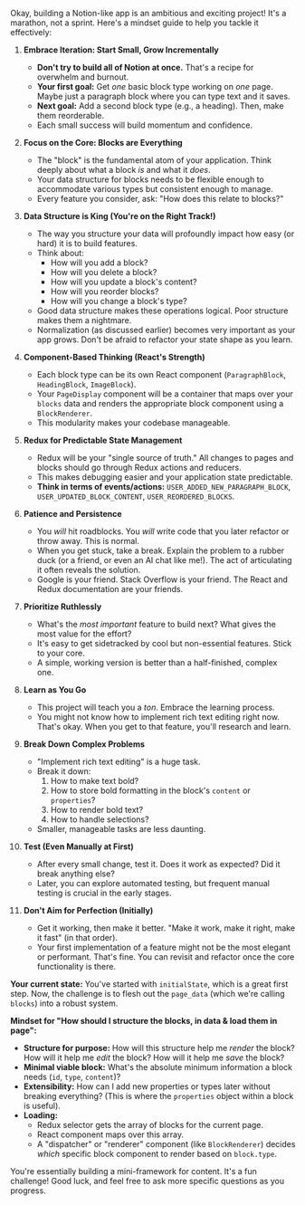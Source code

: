 Okay, building a Notion-like app is an ambitious and exciting project! It's a marathon, not a sprint. Here's a mindset guide to help you tackle it effectively:

1.  **Embrace Iteration: Start Small, Grow Incrementally**
    *   **Don't try to build all of Notion at once.** That's a recipe for overwhelm and burnout.
    *   **Your first goal:** Get *one* basic block type working on *one* page. Maybe just a paragraph block where you can type text and it saves.
    *   **Next goal:** Add a second block type (e.g., a heading). Then, make them reorderable.
    *   Each small success will build momentum and confidence.

2.  **Focus on the Core: Blocks are Everything**
    *   The "block" is the fundamental atom of your application. Think deeply about what a block *is* and what it *does*.
    *   Your data structure for blocks needs to be flexible enough to accommodate various types but consistent enough to manage.
    *   Every feature you consider, ask: "How does this relate to blocks?"

3.  **Data Structure is King (You're on the Right Track!)**
    *   The way you structure your data will profoundly impact how easy (or hard) it is to build features.
    *   Think about:
        *   How will you add a block?
        *   How will you delete a block?
        *   How will you update a block's content?
        *   How will you reorder blocks?
        *   How will you change a block's type?
    *   Good data structure makes these operations logical. Poor structure makes them a nightmare.
    *   Normalization (as discussed earlier) becomes very important as your app grows. Don't be afraid to refactor your state shape as you learn.

4.  **Component-Based Thinking (React's Strength)**
    *   Each block type can be its own React component (`ParagraphBlock`, `HeadingBlock`, `ImageBlock`).
    *   Your `PageDisplay` component will be a container that maps over your `blocks` data and renders the appropriate block component using a `BlockRenderer`.
    *   This modularity makes your codebase manageable.

5.  **Redux for Predictable State Management**
    *   Redux will be your "single source of truth." All changes to pages and blocks should go through Redux actions and reducers.
    *   This makes debugging easier and your application state predictable.
    *   **Think in terms of events/actions:** `USER_ADDED_NEW_PARAGRAPH_BLOCK`, `USER_UPDATED_BLOCK_CONTENT`, `USER_REORDERED_BLOCKS`.

6.  **Patience and Persistence**
    *   You *will* hit roadblocks. You *will* write code that you later refactor or throw away. This is normal.
    *   When you get stuck, take a break. Explain the problem to a rubber duck (or a friend, or even an AI chat like me!). The act of articulating it often reveals the solution.
    *   Google is your friend. Stack Overflow is your friend. The React and Redux documentation are your friends.

7.  **Prioritize Ruthlessly**
    *   What's the *most important* feature to build next? What gives the most value for the effort?
    *   It's easy to get sidetracked by cool but non-essential features. Stick to your core.
    *   A simple, working version is better than a half-finished, complex one.

8.  **Learn as You Go**
    *   This project will teach you a *ton*. Embrace the learning process.
    *   You might not know how to implement rich text editing right now. That's okay. When you get to that feature, you'll research and learn.

9.  **Break Down Complex Problems**
    *   "Implement rich text editing" is a huge task.
    *   Break it down:
        1.  How to make text bold?
        2.  How to store bold formatting in the block's `content` or `properties`?
        3.  How to render bold text?
        4.  How to handle selections?
    *   Smaller, manageable tasks are less daunting.

10. **Test (Even Manually at First)**
    *   After every small change, test it. Does it work as expected? Did it break anything else?
    *   Later, you can explore automated testing, but frequent manual testing is crucial in the early stages.

11. **Don't Aim for Perfection (Initially)**
    *   Get it working, then make it better. "Make it work, make it right, make it fast" (in that order).
    *   Your first implementation of a feature might not be the most elegant or performant. That's fine. You can revisit and refactor once the core functionality is there.

**Your current state:**
You've started with `initialState`, which is a great first step. Now, the challenge is to flesh out the `page_data` (which we're calling `blocks`) into a robust system.

**Mindset for "How should I structure the blocks, in data & load them in page":**

*   **Structure for purpose:** How will this structure help me *render* the block? How will it help me *edit* the block? How will it help me *save* the block?
*   **Minimal viable block:** What's the absolute minimum information a block needs (`id`, `type`, `content`)?
*   **Extensibility:** How can I add new properties or types later without breaking everything? (This is where the `properties` object within a block is useful).
*   **Loading:**
    *   Redux selector gets the array of blocks for the current page.
    *   React component maps over this array.
    *   A "dispatcher" or "renderer" component (like `BlockRenderer`) decides *which* specific block component to render based on `block.type`.

You're essentially building a mini-framework for content. It's a fun challenge! Good luck, and feel free to ask more specific questions as you progress.